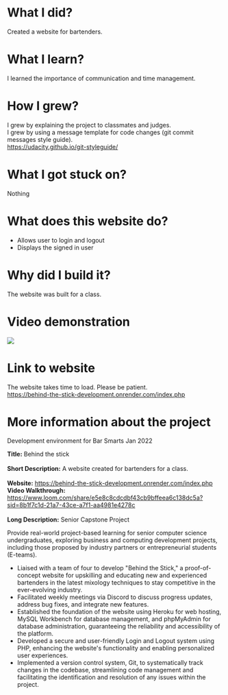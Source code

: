 # What I did? 
Created a website for bartenders. 

# What I learn?
I learned the importance of communication and time management.

# How I grew?
I grew by explaining the project to  classmates and judges.  
I grew by using a message template for code changes (git commit messages style guide).  
https://udacity.github.io/git-styleguide/

# What I got stuck on?
Nothing

# What does this website do?
- Allows user to login and logout
- Displays the signed in user

# Why did I build it?
The website was built for a class. 

# Video demonstration
<div>
    <a href="https://www.loom.com/share/e5e8c8cdcdbf43cb9bffeea6c138dc5a">
    </a>
    <a href="https://www.loom.com/share/e5e8c8cdcdbf43cb9bffeea6c138dc5a">
      <img style="max-width:300px;" src="https://cdn.loom.com/sessions/thumbnails/e5e8c8cdcdbf43cb9bffeea6c138dc5a-with-play.gif">
    </a>
  </div>

# Link to website
The website takes time to load. Please be patient.  
https://behind-the-stick-development.onrender.com/index.php


# More information about the project

Development environment for Bar Smarts Jan 2022

**Title:**  Behind the stick<br><br>
**Short Description:** A website created for bartenders for a class. <br><br>
**Website:** https://behind-the-stick-development.onrender.com/index.php<br>
**Video Walkthrough:**
https://www.loom.com/share/e5e8c8cdcdbf43cb9bffeea6c138dc5a?sid=8b1f7c1d-21a7-43ce-a7f1-aa4981e4278c <br><br>
**Long Description:**
Senior Capstone Project<br>

Provide real-world project-based learning for senior computer science undergraduates, exploring business and computing development projects, including those proposed by industry partners or entrepreneurial students (E-teams).  
- Liaised with a team of four to develop "Behind the Stick," a proof-of-concept website for upskilling and educating new and experienced bartenders in the latest mixology techniques to stay competitive in the ever-evolving industry.
- Facilitated weekly meetings via Discord to discuss progress updates, address bug fixes, and integrate new features.
- Established the foundation of the website using Heroku for web hosting, MySQL Workbench for database management, and phpMyAdmin for database administration, guaranteeing the reliability and accessibility of the platform.
-  Developed a secure and user-friendly Login and Logout system using PHP, enhancing the website's functionality and enabling personalized user experiences.
- Implemented a version control system, Git, to systematically track changes in the codebase, streamlining code management and facilitating the identification and resolution of any issues within the project.<br><br>

